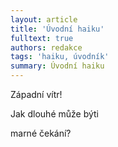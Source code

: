 ```yaml
---
layout: article
title: 'Úvodní haiku'
fulltext: true
authors: redakce
tags: 'haiku, úvodník'
summary: Úvodní haiku
---
```


Západní vítr!

Jak dlouhé může býti

marné čekání?
